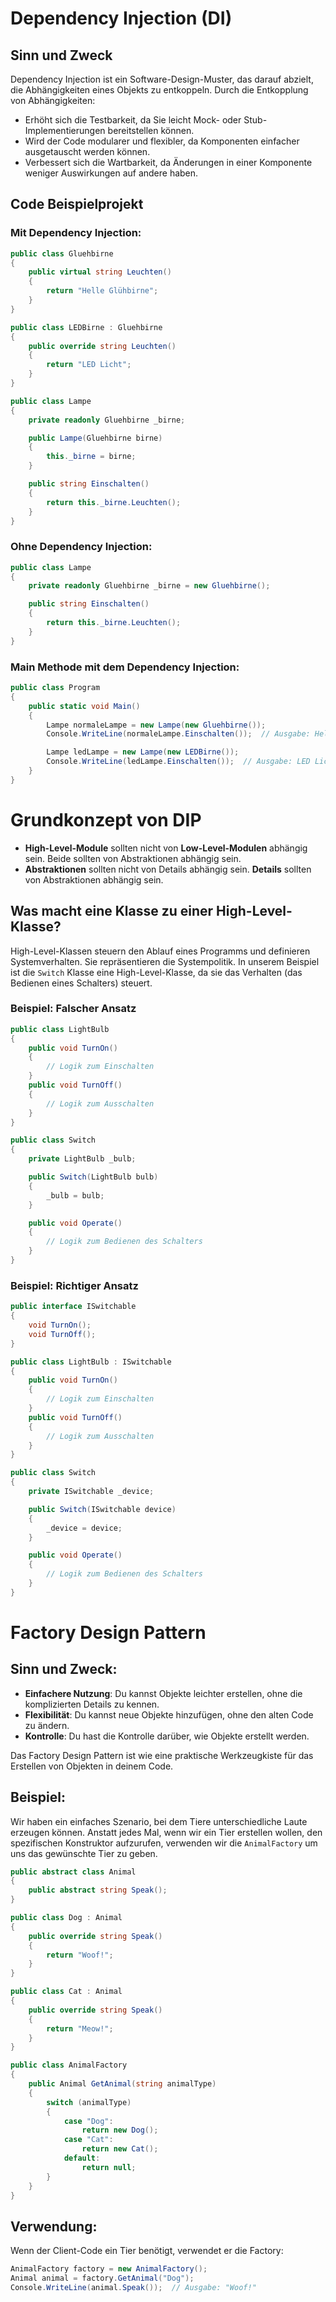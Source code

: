 # Dependency Injection (DI)

## Sinn und Zweck

Dependency Injection ist ein Software-Design-Muster, das darauf abzielt, die Abhängigkeiten eines Objekts zu entkoppeln. Durch die Entkopplung von Abhängigkeiten:

- Erhöht sich die Testbarkeit, da Sie leicht Mock- oder Stub-Implementierungen bereitstellen können.
- Wird der Code modularer und flexibler, da Komponenten einfacher ausgetauscht werden können.
- Verbessert sich die Wartbarkeit, da Änderungen in einer Komponente weniger Auswirkungen auf andere haben.

## Code Beispielprojekt

### Mit Dependency Injection:

```csharp
public class Gluehbirne 
{
    public virtual string Leuchten() 
    {
        return "Helle Glühbirne";
    }
}

public class LEDBirne : Gluehbirne
{
    public override string Leuchten()
    {
        return "LED Licht";
    }
}

public class Lampe 
{
    private readonly Gluehbirne _birne;

    public Lampe(Gluehbirne birne) 
    {
        this._birne = birne;
    }

    public string Einschalten() 
    {
        return this._birne.Leuchten();
    }
}
```
### Ohne Dependency Injection:

```csharp
public class Lampe 
{
    private readonly Gluehbirne _birne = new Gluehbirne();

    public string Einschalten() 
    {
        return this._birne.Leuchten();
    }
}
```
### Main Methode mit dem Dependency Injection:

```csharp
public class Program
{
    public static void Main()
    {
        Lampe normaleLampe = new Lampe(new Gluehbirne());
        Console.WriteLine(normaleLampe.Einschalten());  // Ausgabe: Helle Glühbirne

        Lampe ledLampe = new Lampe(new LEDBirne());
        Console.WriteLine(ledLampe.Einschalten());  // Ausgabe: LED Licht
    }
}
```

# Grundkonzept von DIP

- **High-Level-Module** sollten nicht von **Low-Level-Modulen** abhängig sein. Beide sollten von Abstraktionen abhängig sein.
- **Abstraktionen** sollten nicht von Details abhängig sein. **Details** sollten von Abstraktionen abhängig sein.

## Was macht eine Klasse zu einer High-Level-Klasse?

High-Level-Klassen steuern den Ablauf eines Programms und definieren Systemverhalten. Sie repräsentieren die Systempolitik. In unserem Beispiel ist die `Switch` Klasse eine High-Level-Klasse, da sie das Verhalten (das Bedienen eines Schalters) steuert.

### Beispiel: Falscher Ansatz

```csharp
public class LightBulb
{
    public void TurnOn()
    {
        // Logik zum Einschalten
    }
    public void TurnOff()
    {
        // Logik zum Ausschalten
    }
}

public class Switch
{
    private LightBulb _bulb;

    public Switch(LightBulb bulb)
    {
        _bulb = bulb;
    }

    public void Operate()
    {
        // Logik zum Bedienen des Schalters
    }
}
```

### Beispiel: Richtiger Ansatz

```csharp
public interface ISwitchable
{
    void TurnOn();
    void TurnOff();
}

public class LightBulb : ISwitchable
{
    public void TurnOn()
    {
        // Logik zum Einschalten
    }
    public void TurnOff()
    {
        // Logik zum Ausschalten
    }
}

public class Switch
{
    private ISwitchable _device;

    public Switch(ISwitchable device)
    {
        _device = device;
    }

    public void Operate()
    {
        // Logik zum Bedienen des Schalters
    }
}
```

# Factory Design Pattern

## Sinn und Zweck:

- **Einfachere Nutzung**: Du kannst Objekte leichter erstellen, ohne die komplizierten Details zu kennen.
- **Flexibilität**: Du kannst neue Objekte hinzufügen, ohne den alten Code zu ändern.
- **Kontrolle**: Du hast die Kontrolle darüber, wie Objekte erstellt werden.

Das Factory Design Pattern ist wie eine praktische Werkzeugkiste für das Erstellen von Objekten in deinem Code.

## Beispiel:

Wir haben ein einfaches Szenario, bei dem Tiere unterschiedliche Laute erzeugen können. Anstatt jedes Mal, wenn wir ein Tier erstellen wollen, den spezifischen Konstruktor aufzurufen, verwenden wir die `AnimalFactory` um uns das gewünschte Tier zu geben.

```csharp
public abstract class Animal
{
    public abstract string Speak();
}

public class Dog : Animal
{
    public override string Speak()
    {
        return "Woof!";
    }
}

public class Cat : Animal
{
    public override string Speak()
    {
        return "Meow!";
    }
}

public class AnimalFactory
{
    public Animal GetAnimal(string animalType)
    {
        switch (animalType)
        {
            case "Dog":
                return new Dog();
            case "Cat":
                return new Cat();
            default:
                return null;
        }
    }
}
```
## Verwendung:

Wenn der Client-Code ein Tier benötigt, verwendet er die Factory:

```csharp
AnimalFactory factory = new AnimalFactory();
Animal animal = factory.GetAnimal("Dog");
Console.WriteLine(animal.Speak());  // Ausgabe: "Woof!"

```

